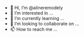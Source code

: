 - 👋 Hi, I’m @alineremodely
- 👀 I’m interested in ...
- 🌱 I’m currently learning ...
- 💞️ I’m looking to collaborate on ...
- 📫 How to reach me ...

<!---
alineremodely/alineremodely is a ✨ special ✨ repository because its `README.md` (this file) appears on your GitHub profile.
You can click the Preview link to take a look at your changes.
--->
